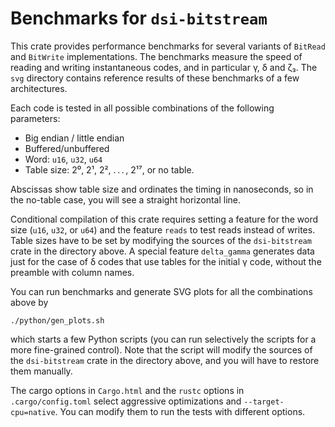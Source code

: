 # Benchmarks for `dsi-bitstream`

This crate provides performance benchmarks for several variants of
`BitRead` and `BitWrite` implementations. The benchmarks measure the speed
of reading and writing instantaneous codes, and in particular γ, δ
and ζ₃. The `svg` directory contains reference results of these benchmarks of a
few architectures.

Each code is tested in all possible combinations of the following parameters:

- Big endian / little endian
- Buffered/unbuffered
- Word: `u16`, `u32`, `u64`
- Table size: 2⁰, 2¹, 2², . . . , 2¹⁷, or no table.

Abscissas show table size and ordinates the timing in nanoseconds, so in
the no-table case, you will see a straight horizontal line.

Conditional compilation of this crate requires setting a feature for the word size
(`u16`, `u32`, or `u64`) and the feature `reads` to test reads
instead of writes. Table sizes have to be set by modifying the sources of the
`dsi-bitstream` crate in the directory above. A special feature `delta_gamma`
generates data just for the case of δ codes that use tables for the initial
γ code, without the preamble with column names.

You can run benchmarks and generate SVG plots for all the combinations above by

```shell
./python/gen_plots.sh
```

which starts a few Python scripts (you can run selectively the scripts
for a more fine-grained control). Note that the script will modify
the sources of the `dsi-bitstream` crate in the directory above, and
you will have to restore them manually.

The cargo options in `Cargo.html` and the `rustc` options in `.cargo/config.toml`
select aggressive optimizations and `--target-cpu=native`. You can modify
them to run the tests with different options.

